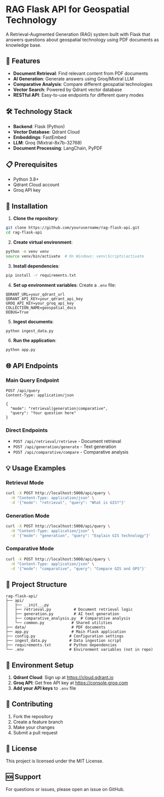 
# RAG Flask API for Geospatial Technology

A Retrieval-Augmented Generation (RAG) system built with Flask that answers questions about geospatial technology using PDF documents as knowledge base.

## 🚀 Features

- **Document Retrieval**: Find relevant content from PDF documents
- **AI Generation**: Generate answers using Groq/Mixtral LLM
- **Comparative Analysis**: Compare different geospatial technologies
- **Vector Search**: Powered by Qdrant vector database
- **RESTful API**: Easy-to-use endpoints for different query modes

## 🛠️ Technology Stack

- **Backend**: Flask (Python)
- **Vector Database**: Qdrant Cloud
- **Embeddings**: FastEmbed
- **LLM**: Groq (Mixtral-8x7b-32768)
- **Document Processing**: LangChain, PyPDF

## 📋 Prerequisites

- Python 3.8+
- Qdrant Cloud account
- Groq API key

## 🔧 Installation

1. **Clone the repository**:
```bash
git clone https://github.com/yourusername/rag-flask-api.git
cd rag-flask-api
```

2. **Create virtual environment**:
```bash
python -m venv venv
source venv/bin/activate  # On Windows: venv\Scripts\activate
```

3. **Install dependencies**:
```bash
pip install -r requirements.txt
```

4. **Set up environment variables**:
Create a `.env` file:
```env
QDRANT_URL=your_qdrant_url
QDRANT_API_KEY=your_qdrant_api_key
GROQ_API_KEY=your_groq_api_key
COLLECTION_NAME=geospatial_docs
DEBUG=True
```

5. **Ingest documents**:
```bash
python ingest_data.py
```

6. **Run the application**:
```bash
python app.py
```

## 🌐 API Endpoints

### Main Query Endpoint
```http
POST /api/query
Content-Type: application/json

{
  "mode": "retrieval|generation|comparative",
  "query": "Your question here"
}
```

### Direct Endpoints
- `POST /api/retrieval/retrieve` - Document retrieval
- `POST /api/generation/generate` - Text generation
- `POST /api/comparative/compare` - Comparative analysis

## 💡 Usage Examples

### Retrieval Mode
```bash
curl -X POST http://localhost:5000/api/query \
  -H "Content-Type: application/json" \
  -d '{"mode": "retrieval", "query": "What is GIS?"}'
```

### Generation Mode
```bash
curl -X POST http://localhost:5000/api/query \
  -H "Content-Type: application/json" \
  -d '{"mode": "generation", "query": "Explain GIS technology"}'
```

### Comparative Mode
```bash
curl -X POST http://localhost:5000/api/query \
  -H "Content-Type: application/json" \
  -d '{"mode": "comparative", "query": "Compare GIS and GPS"}'
```

## 📁 Project Structure

```
rag-flask-api/
├── api/
│   ├── __init__.py
│   ├── retrieval.py          # Document retrieval logic
│   ├── generation.py         # AI text generation
│   ├── comparative_analysis.py  # Comparative analysis
│   └── common.py            # Shared utilities
├── data/                    # PDF documents
├── app.py                   # Main Flask application
├── config.py               # Configuration settings
├── ingest_data.py          # Data ingestion script
├── requirements.txt        # Python dependencies
└── .env                    # Environment variables (not in repo)
```

## 🔑 Environment Setup

1. **Qdrant Cloud**: Sign up at https://cloud.qdrant.io
2. **Groq API**: Get free API key at https://console.groq.com
3. **Add your API keys** to `.env` file

## 🤝 Contributing

1. Fork the repository
2. Create a feature branch
3. Make your changes
4. Submit a pull request

## 📄 License

This project is licensed under the MIT License.

## 🆘 Support

For questions or issues, please open an issue on GitHub.
